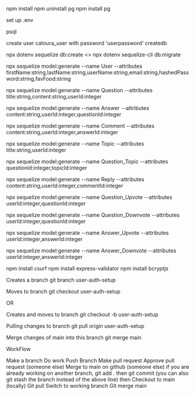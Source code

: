 npm install
npm uninstall pg
npm install pg

set up .env


psql

create user catoura_user with password 'userpassword' createdb

npx dotenv sequelize db:create
<<OR>> npx dotenv sequelize-cli db:migrate

npx sequelize model:generate --name User --attributes firstName:string,lastName:string,userName:string,email:string,hashedPassword:string,favFood:string

npx sequelize model:generate --name Question --attributes title:string,content:string,userId:integer

npx sequelize model:generate --name Answer --attributes content:string,userId:integer,questionId:integer

npx sequelize model:generate --name Comment --attributes
content:string,userId:integer,answerId:integer

npx sequelize model:generate --name Topic --attributes title:string,userId:integer

npx sequelize model:generate --name Question_Topic --attributes questionId:integer,topicId:integer

npx sequelize model:generate --name Reply --attributes content:string,userId:integer,commentId:integer

npx sequelize model:generate --name Question_Upvote --attributes userId:integer,questionId:integer

npx sequelize model:generate --name Question_Downvote --attributes userId:integer,questionId:integer

npx sequelize model:generate --name Answer_Upvote --attributes userId:integer,answerId:integer

npx sequelize model:generate --name Answer_Downvote --attributes userId:integer,answerId:integer


npm install csurf
npm install express-validator
npm install bcryptjs


Creates a branch
git branch user-auth-setup

Moves to branch
git checkout user-auth-setup

OR

Creates and moves to branch
git checkout -b user-auth-setup

Pulling changes to branch
git pull origin user-auth-setup

Merge changes of main into this branch
git merge main

WorkFlow

Make a branch
Do work
Push Branch
Make pull request
Approve pull request (someone else)
Merge to main on github (someone else)
if you are already working on another branch, git add . then git commit
(you  can also git stash the branch instead of the above line)
then Checkout to main (locally)
Git pull
Switch to working branch
Git merge main
